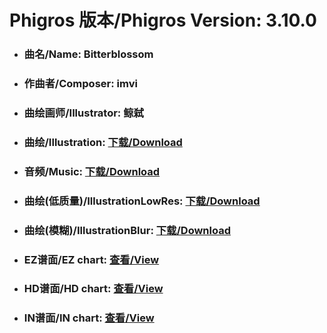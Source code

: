 
# Phigros 版本/Phigros Version:  3.10.0

- ### __曲名/Name:  Bitterblossom__

- ### __作曲者/Composer:  imvi__

- ### __曲绘画师/Illustrator:  鲸弑__

- ### __曲绘/Illustration:  [下载/Download](https://github.com/Po6647A/PAR/releases/download/3.10.0/895.png)__

- ### __音频/Music:  [下载/Download](https://github.com/Po6647A/PAR/releases/download/3.10.0/1648.ogg)__

- ### __曲绘(低质量)/IllustrationLowRes:  [下载/Download](https://github.com/Po6647A/PAR/releases/download/3.10.0/1387.png)__

- ### __曲绘(模糊)/IllustrationBlur:  [下载/Download](https://github.com/Po6647A/PAR/releases/download/3.10.0/1141.png)__


- ### __EZ谱面/EZ chart:  [查看/View](./EZ.json/index.html)__

- ### __HD谱面/HD chart:  [查看/View](./HD.json/index.html)__

- ### __IN谱面/IN chart:  [查看/View](./IN.json/index.html)__
